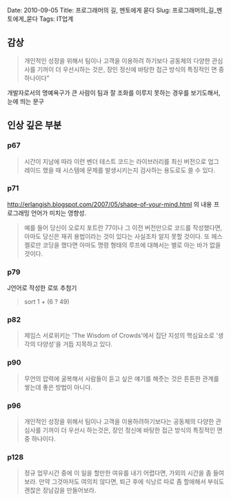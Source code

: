 Date: 2010-09-05
Title: 프로그래머의 길, 멘토에게 묻다
Slug: 프로그래머의_길_멘토에게_묻다
Tags: IT업계

## 감상
> 개인적인 성장을 위해서 팀이나 고객을 이용하려 하기보다 공동체의 다양한 관심사를 기꺼이 더 우선시하는 것은,
 장인 정신에 바탕한 접근 방식의 특징적인 면 중 하나이다”

개발자로서의 명예욕구가 큰 사람이 팀과 잘 조화를 이루지 못하는 경우를 보기도해서, 눈에 띄는 문구

## 인상 깊은 부분

### p67
> 시간이 지남에 따라 이런 벤더 테스트 코드는 라이브러리를 최신 버전으로 업그레이드 했을 때 시스템에 문제를 발생시키는지 검사하는 용도로도 쓸 수 있다.

### p71
http://erlangish.blogspot.com/2007/05/shape-of-your-mind.html 의 내용
프로그래밍 언어가 미치는 영향성.

> 예를 들어 당신이 오로지 포트란 77이나 그 이전 버전만으로 코드를 작성했다면, 아마도 당신은 재귀 용법이라는 것이 있다는 사실조차 알지 못할 것이다. 또 헤스켈로만 코딩을 했다면 아마도 명령 형태의 루프에 대해서는 별로 아는 바가 없을 것이다.

### p79
J언어로 작성한 로또 추첨기

> sort 1 + (6 ? 49)

### p82
 > 제임스 서로위키는 'The Wisdom of Crowds'에서 집단 지성의 핵심요소로 '생각의 다양성'을 거듭 지목하고 있다.
 
### p90
> 무언의 압력에 굴복해서 사람들이 듣고 싶은 얘기를 해줏는 것은 튼튼한 관계를 쌓는데 좋은 방법이 아니다.

### p96
> 개인적인 성장을 위해서 팀이나 고객을 이용하려하기보다는 공동체의 다양한 관심사를 기꺼이 더 우선시 하는것은, 장인 정신에 바탕한 접근 방식의 특징적인 면 중 하나이다.

### p128
> 정규 업무시간 중에 이 일을 할만한 여유를 내기 어렵다면, 가외의 시간을 좀 들여보라. 만약 그것마저도 여의치 않다면, 퇴근 후에 식낭르 따로 좀 할애해서 부숴도 괜찮은 장남감을 만들어보라.

